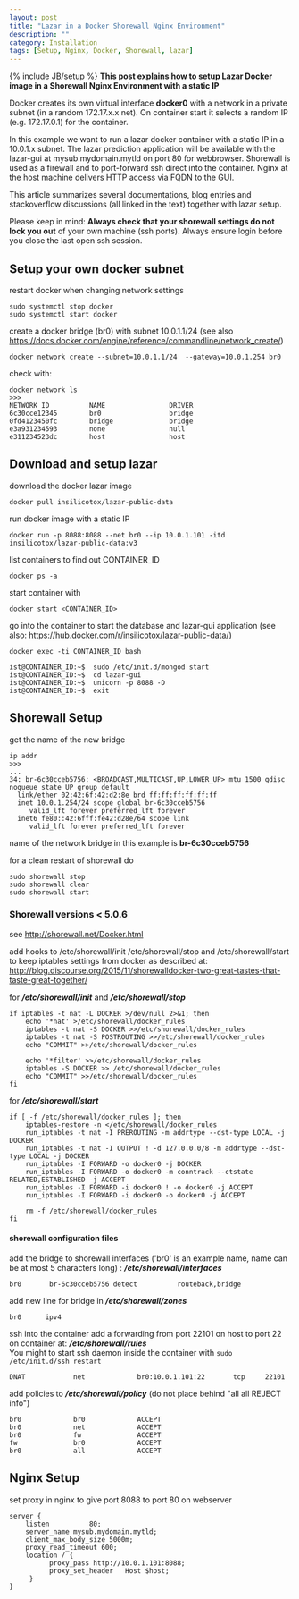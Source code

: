 ```yaml
---
layout: post
title: "Lazar in a Docker Shorewall Nginx Environment"
description: ""
category: Installation
tags: [Setup, Nginx, Docker, Shorewall, lazar]
---
```

{% include JB/setup %}
**This post explains how to setup Lazar Docker image in a  Shorewall Nginx Environment with a static IP**

Docker creates its own virtual interface **docker0** with a network in a private subnet (in a random 172.17.x.x net). On container start it selects a random IP (e.g. 172.17.0.1) for the container.

In this example we want to run a lazar docker container with a static IP in a 10.0.1.x subnet. The lazar prediction application will be available with the lazar-gui at mysub.mydomain.mytld on port 80 for webbrowser. 
Shorewall is used as a firewall and to port-forward ssh direct into the container. Nginx at the host machine delivers HTTP access via FQDN to the GUI.    
    
This article summarizes several documentations, blog entries and stackoverflow discussions (all linked in the text) together with lazar setup. 

Please keep in mind: **Always check that your shorewall settings do not lock you out** of your own machine (ssh ports). Always ensure login before you close the last open ssh session.        

## Setup your own docker subnet

restart docker when changing network settings
    
    sudo systemctl stop docker
    sudo systemctl start docker

create a docker bridge (br0) with subnet 10.0.1.1/24 (see also https://docs.docker.com/engine/reference/commandline/network_create/) 

    docker network create --subnet=10.0.1.1/24  --gateway=10.0.1.254 br0

check with:

    docker network ls
    >>>
    NETWORK ID          NAME                DRIVER
    6c30cce12345        br0                 bridge              
    0fd4123450fc        bridge              bridge              
    e3a931234593        none                null                
    e311234523dc        host                host


## Download and setup lazar

download the docker lazar image 

    docker pull insilicotox/lazar-public-data

run docker image with a static IP

    docker run -p 8088:8088 --net br0 --ip 10.0.1.101 -itd insilicotox/lazar-public-data:v3

list containers to find out CONTAINER_ID

    docker ps -a

start container with 

    docker start <CONTAINER_ID>

go into the container to start the database and lazar-gui application (see also: https://hub.docker.com/r/insilicotox/lazar-public-data/)

    docker exec -ti CONTAINER_ID bash

    ist@CONTAINER_ID:~$  sudo /etc/init.d/mongod start
    ist@CONTAINER_ID:~$  cd lazar-gui
    ist@CONTAINER_ID:~$  unicorn -p 8088 -D
    ist@CONTAINER_ID:~$  exit

## Shorewall Setup
get the name of the new bridge

    ip addr
    >>>
    ...
    34: br-6c30cceb5756: <BROADCAST,MULTICAST,UP,LOWER_UP> mtu 1500 qdisc noqueue state UP group default 
      link/ether 02:42:6f:42:d2:8e brd ff:ff:ff:ff:ff:ff
      inet 10.0.1.254/24 scope global br-6c30cceb5756
         valid_lft forever preferred_lft forever
      inet6 fe80::42:6fff:fe42:d28e/64 scope link 
         valid_lft forever preferred_lft forever

name of the network bridge in this example is **br-6c30cceb5756** 

for a clean restart of shorewall do

    sudo shorewall stop
    sudo shorewall clear
    sudo shorewall start


### Shorewall versions < 5.0.6
see http://shorewall.net/Docker.html

add hooks to /etc/shorewall/init /etc/shorewall/stop and /etc/shorewall/start to keep iptables settings from docker as described at:
http://blog.discourse.org/2015/11/shorewalldocker-two-great-tastes-that-taste-great-together/

for ***/etc/shorewall/init*** and ***/etc/shorewall/stop***

    if iptables -t nat -L DOCKER >/dev/null 2>&1; then
        echo '*nat' >/etc/shorewall/docker_rules
        iptables -t nat -S DOCKER >>/etc/shorewall/docker_rules
        iptables -t nat -S POSTROUTING >>/etc/shorewall/docker_rules
        echo "COMMIT" >>/etc/shorewall/docker_rules
    
        echo '*filter' >>/etc/shorewall/docker_rules
        iptables -S DOCKER >> /etc/shorewall/docker_rules
        echo "COMMIT" >>/etc/shorewall/docker_rules
    fi

for ***/etc/shorewall/start***

    if [ -f /etc/shorewall/docker_rules ]; then
        iptables-restore -n </etc/shorewall/docker_rules
        run_iptables -t nat -I PREROUTING -m addrtype --dst-type LOCAL -j DOCKER
        run_iptables -t nat -I OUTPUT ! -d 127.0.0.0/8 -m addrtype --dst-type LOCAL -j DOCKER
        run_iptables -I FORWARD -o docker0 -j DOCKER
        run_iptables -I FORWARD -o docker0 -m conntrack --ctstate RELATED,ESTABLISHED -j ACCEPT
        run_iptables -I FORWARD -i docker0 ! -o docker0 -j ACCEPT
        run_iptables -I FORWARD -i docker0 -o docker0 -j ACCEPT
    
        rm -f /etc/shorewall/docker_rules
    fi



#### shorewall configuration files

add the bridge to shorewall interfaces ('br0' is an example name, name can be at most 5 characters long)  : ***/etc/shorewall/interfaces***

    br0       br-6c30cceb5756 detect          routeback,bridge

add new line for bridge in ***/etc/shorewall/zones***

    br0      ipv4

ssh into the container add a forwarding from port 22101 on host to port 22 on container at:  ***/etc/shorewall/rules***    
You might to start ssh daemon inside the container with `sudo /etc/init.d/ssh restart`
 
    DNAT            net             br0:10.0.1.101:22       tcp     22101


add policies to ***/etc/shorewall/policy*** (do not place behind "all             all             REJECT          info")

    br0             br0             ACCEPT
    br0             net             ACCEPT
    br0             fw              ACCEPT
    fw              br0             ACCEPT
    br0             all             ACCEPT


## Nginx Setup

set proxy in nginx to give port 8088 to port 80 on webserver 

    server {
        listen          80;
        server_name mysub.mydomain.mytld;
        client_max_body_size 5000m;
        proxy_read_timeout 600;
        location / {
              proxy_pass http://10.0.1.101:8088;
              proxy_set_header   Host $host;
         }
    }

